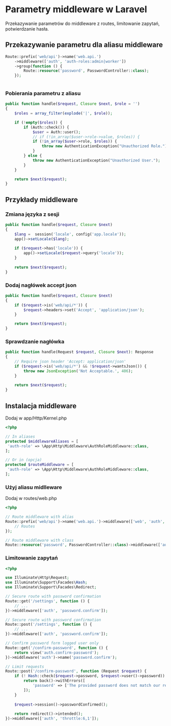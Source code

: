 # Parametry middleware w Laravel
Przekazywanie parametrów do middleware z routes, limitowanie zapytań, potwierdzanie hasła.

## Przekazywanie parametru dla aliasu middleware

```php
Route::prefix('web/api')->name('web.api.')
	->middleware(['auth', 'auth-roles:admin|worker'])
	->group(function () {
		Route::resource('password', PasswordController::class);
	});
  
```

### Pobierania parametru z aliasu

```php
public function handle($request, Closure $next, $role = '')
{
	$roles = array_filter(explode('|', $role));

	if (!empty($roles)) {
		if (Auth::check()) {
			$user = Auth::user();
			// if (!in_array($user->role->value, $roles)) {
			if (!in_array($user->role, $roles)) {
				throw new AuthenticationException("Unauthorized Role.");
			}
		} else {
			throw new AuthenticationException("Unauthorized User.");
		}
	}

	return $next($request);
}
```

## Przykłady middleware

### Zmiana języka z sesji

```php
public function handle($request, Closure $next)
{
	$lang =  session('locale', config('app.locale'));
	app()->setLocale($lang);
	
	if ($request->has('locale')) {
		app()->setLocale($request->query('locale'));
	}
	
	return $next($request);
}
```

### Dodaj nagłówek accept json

```php
public function handle($request, Closure $next)
{
	if ($request->is('web/api/*')) {
		$request->headers->set('Accept', 'application/json');
	}

	return $next($request);
}
```

### Sprawdzanie nagłówka

```php
public function handle(Request $request, Closure $next): Response
{
	// Require json header 'Accept: application/json'
	if ($request->is('web/api/*') && !$request->wantsJson()) {
		throw new JsonException('Not Acceptable.', 406);
	}
	
	return $next($request);
}
```

## Instalacja middleware
Dodaj w app/Http/Kernel.php

```php
<?php

// In aliases
protected $middlewareAliases = [
 'auth-role' => \App\Http\Middleware\AuthRoleMiddleware::class,
];

// Or in (opcja)
protected $routeMiddleware = [
 'auth-role' => \App\Http\Middleware\AuthRoleMiddleware::class,
];
```

### Użyj aliasu midlleware
Dodaj w routes/web.php

```php
<?php

// Route middleware with alias
Route::prefix('web/api')->name('web.api.')->middleware(['web', 'auth', 'auth-role:user|admin|worker'])->group(function () {
	// Routes
});

// Route middleware with class
Route::resource('password', PasswordController::class)->middleware(['auth', ForceJsonMiddleware::class, ChangeLocaleMiddleware::class]);	
```

### Limitowanie zapytań

```php
<?php

use Illuminate\Http\Request;
use Illuminate\Support\Facades\Hash;
use Illuminate\Support\Facades\Redirect;

// Secure route with password confirmation
Route::get('/settings', function () {
    // ...
})->middleware(['auth', 'password.confirm']);

// Secure route with password confirmation
Route::post('/settings', function () {
    // ...
})->middleware(['auth', 'password.confirm']);

// Confirm password form logged user only
Route::get('/confirm-password', function () {
    return view('auth.confirm-password');
})->middleware('auth')->name('password.confirm');

// Limit requests
Route::post('/confirm-password', function (Request $request) {
    if (! Hash::check($request->password, $request->user()->password)) {
        return back()->withErrors([
            'password' => ['The provided password does not match our records.']
        ]);
    }
 
    $request->session()->passwordConfirmed();
 
    return redirect()->intended();
})->middleware(['auth', 'throttle:6,1']);
```
